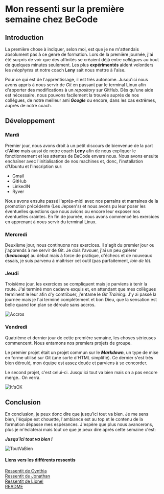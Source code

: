 # Mon ressenti sur la première semaine chez BeCode  

## Introduction  

La première chose à indiquer, selon moi, est que je ne m'attendais absolument pas à ce genre de formation. Lors de la première journée, j'ai été surpris de voir que des affinités se créaient déjà entre *collègues* au bout de quelques minutes seulement. Les plus **expérimentés** aident volontiers les *néophytes* et notre coach **Leny** sait nous mettre à l'aise.  

Pour ce qui est de l'apprentissage, il est très autonome. Jusqu'ici nous avons appris à nous servir de *Git* en passant par le terminal Linux afin d'apporter des modifications à un *repository* sur GitHub. Dès qu'une aide est nécessaire, nous pouvons facilement la trouvée auprès de nos collègues, de notre meilleur ami ***Google*** ou encore, dans les cas extrêmes, auprès de notre coach.  

## Développement  

### Mardi  

Premier jour, nous avons droit à un petit discours de bienvenue de la part d'**Alixe** mais aussi de notre coach **Leny** afin de nous expliquer le fonctionnement et les attentes de BeCode envers nous. Nous avons ensuite enchaîner avec l'initialisation de nos machines et, donc, l'installation d'Ubuntu et l'inscription sur:  

* Gmail
* GitHub
* LinkedIN
* Ryver  

Nous avons ensuite passé l'après-midi avec nos parrains et marraines de la promotion précédente (Les Jepsen's) et nous avons pu leur poser les éventuelles questions que nous avions ou encore leur exposer nos éventuelles craintes. En fin de journée, nous avons commencé les exercices en apprenant à nous servir du terminal Linux.  

### Mercredi  

Deuxième jour, nous continuons nos exercices. Il s'agit du premier jour ou j'apprends à me servir de Git. Je dois l'avouer, j'ai un peu galérer (***beaucoup***) au début mais à force de pratique, d'échecs et de nouveaux essais, je suis parvenu à maîtriser cet outil (pas parfaitement, *loin de là*).  

### Jeudi  

Troisième jour, les exercices se compliquent mais je parviens à tenir la route. J'ai terminé mon cadavre exquis et, en attendant que mes collègues terminent le leur afin d'y contribuer, j'entame le *Git Training*. J'y ai passé la journée mais je l'ai terminé complètement et bon Dieu, que la sensation est belle quand ton plan se déroule sans accros.

![Accros](http://namsandwich.fr/blog/wp-content/uploads/2015/07/6a282j.jpg)  

### Vendredi  

Quatrième et dernier jour de cette première semaine, les choses sérieuses commencent. Nous entamons nos premiers projets de groupe.  

Le premier projet était un projet commun sur le ***Markdown***, un type de mise en forme utilisé sur Git (une sorte d'HTML simplifié). Ce dernier s'est très bien déroulé, mon équipe est assez douée et parviens à se concorder.  

Le second projet, c'est celui-ci. Jusqu'ici tout va bien mais on a pas encore merge.. On verra.  

![It'sOK](https://media1.tenor.com/images/4d1f1b713a22c2de9da8f428bff50a29/tenor.gif?itemid=5381969)  

## Conclusion  

En conclusion, je peux donc dire que jusqu'ici tout va bien. Je me sens bien, l'équipe est chouette, l'ambiance est au top et le contenu de la formation dépasse mes espérances. J'espère que plus nous avancerons, plus je m'éclaterai mais tout ce que je peux dire après cette semaine c'est:  

***Jusqu'ici tout va bien !***  

![ToutVaBien](https://media1.tenor.com/images/8cb2b7fd09d8c0aa6b2cf9b933d720e8/tenor.gif?itemid=5030003)  

#### Liens vers les différents ressentis  

[Ressentit de Cynthia](cynthia.md)  
[Ressentit de Jonathan](Jonathan.md)  
[Ressentit de Lionel](Lionel.md)  
[README](README.md)  
